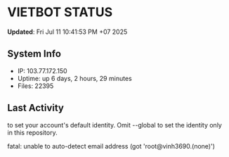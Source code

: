 # VIETBOT STATUS
**Updated**: Fri Jul 11 10:41:53 PM +07 2025

## System Info
- IP: 103.77.172.150
- Uptime: up 6 days, 2 hours, 29 minutes
- Files: 22395

## Last Activity

to set your account's default identity.
Omit --global to set the identity only in this repository.

fatal: unable to auto-detect email address (got 'root@vinh3690.(none)')
